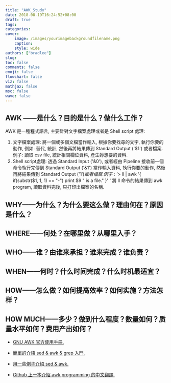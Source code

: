 ```yaml
---
title: "AWK_Study"
date: 2018-08-19T16:24:52+08:00
draft: true
tags:
categories:
cover:
    image: /images/yourimagebackgroundfilename.png
    caption:
    style: wide
authors: ["bradlee"]
slug:
toc: false
comments: false
emoji: false
flowchart: false
viz: false
mathjax: false
msc: false
wave: false
---
```

## AWK ——是什么？目的是什么？做什么工作？
AWK 是一種程式語言, 主要針對文字檔案處理或者是 Shell script 處理:
1. 文字檔案處理: 將一個或多個文檔當作輸入, 根據你要找尋的文字, 執行你要的動作, 例如: 替代, 統計, 然後再將結果傳到 Standard Output ('$1') 或者檔案.
    例子: 讀取 csv file, 統計相關欄位資料, 產生妳想要的資料.
2. Shell script處理: 透過 Standard Input ('&0'), 或者經由 Pipeline 接收前一個命令執行完傳到 Standard Output ('&1') 當作輸入資料, 執行你要的動作, 然後再將結果傳到 Standard Output ('$1') 或者檔案.
    例子: '$> ll | awk '{ if(substr($1, 1, 1) == "-") print $9 " is a file." }' ' 將 ll 命令的結果傳到 awk program, 讀取資料完後, 只打印出檔案的名稱.

## WHY——为什么？为什么要这么做？理由何在？原因是什么？

## WHERE——何处？在哪里做？从哪里入手？

## WHO——谁？由谁来承担？谁来完成？谁负责？

## WHEN——何时？什么时间完成？什么时机最适宜？

## HOW——怎么做？如何提高效率？如何实施？方法怎样？

## HOW MUCH——多少？做到什么程度？数量如何？质量水平如何？费用产出如何？

- [GNU AWK 官方使用手冊.](http://www.gnu.org/software/gawk/manual/gawk.html#toc-Getting-Started-with-awk)

- [簡單的介紹 sed & awk & grep 入門.](https://www.cnblogs.com/moveofgod/p/3540575.html)

- [用一些例子介紹 sed & awk.](http://dongweiming.github.io/sed_and_awk/#/)

- [Github 上一本介紹 awk programming 的中文翻譯.](https://github.com/wuzhouhui/awk)
